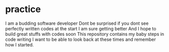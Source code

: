 # practice
I am a budding software developer
Dont be surprised if you dont see perfectly written codes at the start
I am sure getting better
And I hope to build great stuffs with codes soon
This repository contains my baby steps in code writing
I want to be able to look back at these times and remember how I started.
